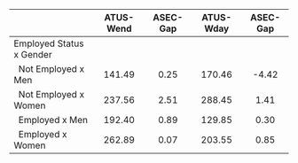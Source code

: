 
|                      |    ATUS-Wend |     ASEC-Gap |    ATUS-Wday |     ASEC-Gap |
| -------------------- | :----------: | :----------: | :----------: | :----------: |
| Employed Status x Gender |              |              |              |              |
| &nbsp;&nbsp;Not Employed x Men |       141.49 |         0.25 |       170.46 |        -4.42 |
| &nbsp;&nbsp;Not Employed x Women |       237.56 |         2.51 |       288.45 |         1.41 |
| &nbsp;&nbsp;Employed x Men |       192.40 |         0.89 |       129.85 |         0.30 |
| &nbsp;&nbsp;Employed x Women |       262.89 |         0.07 |       203.55 |         0.85 |

